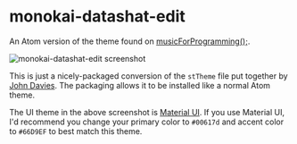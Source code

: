 # monokai-datashat-edit

An Atom version of the theme found on [musicForProgramming();](http://musicforprogramming.net).

![monokai-datashat-edit screenshot](https://cloud.githubusercontent.com/assets/27705/19017825/e9eeaf9a-87fe-11e6-9a6d-e9b9afc216c3.png)

This is just a nicely-packaged conversion of the `stTheme` file put together by [John Davies](http://johndatadavies.info/). The packaging allows it to be installed like a normal Atom theme.

The UI theme in the above screenshot is [Material UI](https://atom.io/themes/atom-material-ui). If you use Material UI, I'd recommend you change your primary color to `#00617d` and accent color to `#66D9EF` to best match this theme.
